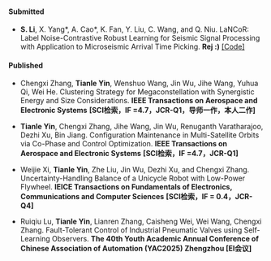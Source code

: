 #### Submitted

- <strong>S. Li</strong>, X. Yang*, A. Cao*, K. Fan, Y. Liu, C. Wang, and Q. Niu. LaNCoR: Label Noise-Contrastive Robust Learning for Seismic Signal Processing with Application to Microseismic Arrival Time Picking. <strong>Rej :)</strong> [[Code]](https://github.com/senli1073/LaNCor)

#### Published

- Chengxi Zhang, <strong>Tianle Yin</strong>, Wenshuo Wang, Jin Wu, Jihe Wang, Yuhua Qi, Wei He. Clustering Strategy for Megaconstellation with Synergistic Energy and Size Considerations.
<strong>IEEE Transactions on Aerospace and Electronic Systems</strong> <strong>[SCI检索，IF =4.7，JCR-Q1，导师一作，本人二作]</strong>

- <strong>Tianle Yin</strong>, Chengxi Zhang, Jihe Wang, Jin Wu, Renuganth Varatharajoo, Dezhi Xu, Bin Jiang. Configuration Maintenance in Multi-Satellite Orbits via Co-Phase and Control Optimization. 
<strong>IEEE Transactions on Aerospace and Electronic Systems</strong> <strong>[SCI检索，IF =4.7，JCR-Q1]</strong>

- Weijie Xi, <strong>Tianle Yin</strong>, Zhe Liu, Jin Wu, Dezhi Xu, and Chengxi Zhang. Uncertainty-Handling Balance of a Unicycle Robot with Low-Power Flywheel.
<strong>IEICE Transactions on Fundamentals of Electronics, Communications and Computer Sciences</strong> <strong>[SCI检索，IF = 0.4，JCR-Q4]</strong>

- Ruiqiu Lu, <strong>Tianle Yin</strong>, Lianren Zhang, Caisheng Wei, Wei Wang, Chengxi Zhang. Fault-Tolerant Control of Industrial Pneumatic Valves using Self-Learning Observers.
<strong>The 40th Youth Academic Annual Conference of Chinese Association of Automation (YAC2025) Zhengzhou</strong><strong> [EI会议] </strong>   
